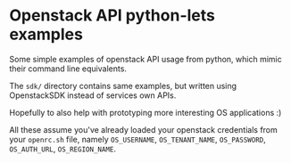 Openstack API python-lets examples
===================================

Some simple examples of openstack API usage from python, which
mimic their command line equivalents.

The ``sdk/`` directory contains same examples, but written using
OpenstackSDK instead of services own APIs.

Hopefully to also help with prototyping more interesting OS applications :)

All these assume you've already loaded your openstack credentials
from your ``openrc.sh`` file, namely ``OS_USERNAME``,
``OS_TENANT_NAME``, ``OS_PASSWORD``, ``OS_AUTH_URL``,
``OS_REGION_NAME``.
